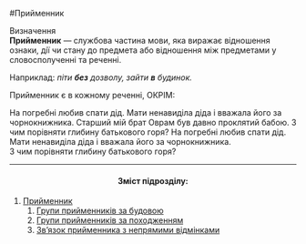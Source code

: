 #Прийменник

<div class="eoz-wrap">
<span class="eoz">Визначення</span>
<div class="eoz-text">
<strong>Прийменник</strong> — службова частина мови, яка виражає вiдношення ознаки, дiї чи стану до предмета або вiдношення мiж предметами у словосполученнi та реченнi.
</div>
</div>

Наприклад: <i>пiти <b>без</b> дозволу, зайти <b>в</b> будинок.</i>

<quiz> 
    <question>
       <p>Прийменник є в кожному реченні, ОКРІМ:</p>
           <answer>На погребні любив спати дід.</answer>
           <answer>Мати ненавиділа діда і вважала його за чорнокнижника.</answer>
           <answer correct>Старший мій брат Оврам був давно проклятий бабою.</answer>
           <answer>З чим порівняти глибину батькового горя?</answer>
      <explanation>
На погребні любив спати дід.<br>
Мати ненавиділа діда і вважала його за чорнокнижника.<br>
З чим порівняти глибину батькового горя?
</explanation>
    </question>
</quiz> 


<br>
<hr>
<center><h4>Зміст підрозділу:</h4></center>


   1. [Прийменник](11/priymennik.md)
        1. [Групи прийменникiв за будовою](11/grupi_priymennikiv_za_budovoyu.md)
        2. [Групи прийменникiв за походженням](11/grupi_priymennikiv_za_pohodjennyam.md)
        3. [Зв’язок прийменника з непрямими вiдмiнками](11/znyazok_priymennika_z_nepryamimi_vidminkami_imennika.md)
